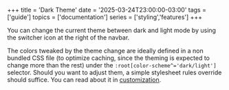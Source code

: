 +++
title = 'Dark Theme'
date = '2025-03-24T23:00:00-03:00'
tags = ['guide']
topics = ['documentation']
series = ['styling','features']
+++

You can change the current theme between dark and light mode by using the switcher icon at the right of the navbar.

The colors tweaked by the theme change are ideally defined in a non bundled CSS file (to optimize caching, since the theming is expected to change more than the rest) under the `:root[color-scheme^='dark/light']` selector. Should you want to adjust them, a simple stylesheet rules override should suffice. You can read about it in [customization](/features/customization).
